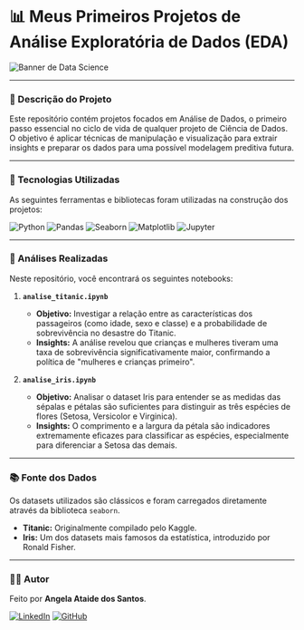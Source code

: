 # 📊 Meus Primeiros Projetos de Análise Exploratória de Dados (EDA)

![Banner de Data Science](https://images.unsplash.com/photo-1551288049-bebda4e38f71?ixlib=rb-4.0.3&ixid=M3wxMjA3fDB8MHxwaG90by1wYWdlfHx8fGVufDB8fHx8fA%3D%3D&auto=format&fit=crop&w=1170&q=80)

---

### 📝 Descrição do Projeto

Este repositório contém projetos focados em Análise de Dados, o primeiro passo essencial no ciclo de vida de qualquer projeto de Ciência de Dados. O objetivo é aplicar técnicas de manipulação e visualização para extrair insights e preparar os dados para uma possível modelagem preditiva futura.

---

### 🚀 Tecnologias Utilizadas

As seguintes ferramentas e bibliotecas foram utilizadas na construção dos projetos:

![Python](https://img.shields.io/badge/Python-3776AB?style=for-the-badge&logo=python&logoColor=white)
![Pandas](https://img.shields.io/badge/Pandas-2C2D72?style=for-the-badge&logo=pandas&logoColor=white)
![Seaborn](https://img.shields.io/badge/Seaborn-36B1BF?style=for-the-badge&logo=seaborn&logoColor=white)
![Matplotlib](https://img.shields.io/badge/Matplotlib-3776AB?style=for-the-badge&logo=matplotlib&logoColor=white)
![Jupyter](https://img.shields.io/badge/Jupyter-F37626?style=for-the-badge&logo=jupyter&logoColor=white)

---

### 📂 Análises Realizadas

Neste repositório, você encontrará os seguintes notebooks:

1.  **`analise_titanic.ipynb`**
    -   **Objetivo:** Investigar a relação entre as características dos passageiros (como idade, sexo e classe) e a probabilidade de sobrevivência no desastre do Titanic.
    -   **Insights:** A análise revelou que crianças e mulheres tiveram uma taxa de sobrevivência significativamente maior, confirmando a política de "mulheres e crianças primeiro".

2.  **`analise_iris.ipynb`**
    -   **Objetivo:** Analisar o dataset Iris para entender se as medidas das sépalas e pétalas são suficientes para distinguir as três espécies de flores (Setosa, Versicolor e Virginica).
    -   **Insights:** O comprimento e a largura da pétala são indicadores extremamente eficazes para classificar as espécies, especialmente para diferenciar a Setosa das demais.

---

### 📚 Fonte dos Dados

Os datasets utilizados são clássicos e foram carregados diretamente através da biblioteca `seaborn`.

* **Titanic:** Originalmente compilado pelo Kaggle.
* **Iris:** Um dos datasets mais famosos da estatística, introduzido por Ronald Fisher.

---

### 👨‍💻 Autor

Feito por **Angela Ataide dos Santos**.

[![LinkedIn](https://img.shields.io/badge/LinkedIn-0077B5?style=for-the-badge&logo=linkedin&logoColor=white)](https://www.linkedin.com/in/angela-ataide-656488220/)
[![GitHub](https://img.shields.io/badge/GitHub-181717?style=for-the-badge&logo=github&logoColor=white)](https://github.com/angelataide)
